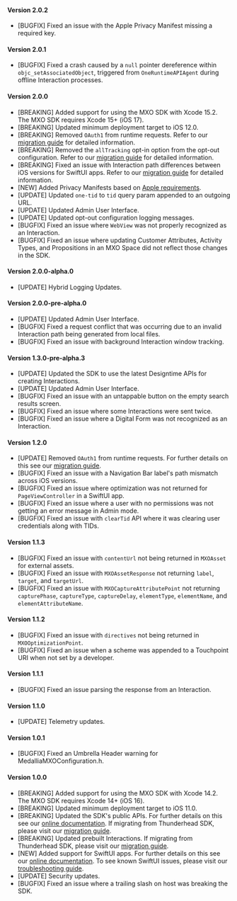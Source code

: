 #### Version 2.0.2
* [BUGFIX] Fixed an issue with the Apple Privacy Manifest missing a required key.

#### Version 2.0.1
* [BUGFIX] Fixed a crash caused by a `null` pointer dereference within `objc_setAssociatedObject`, triggered from `OneRuntimeAPIAgent` during offline Interaction processes.

#### Version 2.0.0
* [BREAKING] Added support for using the MXO SDK with Xcode 15.2. The MXO SDK requires Xcode 15+ (iOS 17).
* [BREAKING] Updated minimum deployment target to iOS 12.0.
* [BREAKING] Removed `OAuth1` from runtime requests. Refer to our [migration guide](https://docs.medallia.com/en/?resourceId=mxo-ios-sdk-migration-v2.0.0) for detailed information.
* [BREAKING] Removed the `allTracking` opt-in option from the opt-out configuration. Refer to our [migration guide](https://docs.medallia.com/en/?resourceId=mxo-ios-sdk-migration-v2.0.0) for detailed information.
* [BREAKING] Fixed an issue with Interaction path differences between iOS versions for SwiftUI apps. Refer to our [migration guide](https://docs.medallia.com/en/?resourceId=mxo-ios-sdk-migration-v2.0.0) for detailed information.
* [NEW] Added Privacy Manifests based on [Apple requirements](https://developer.apple.com/documentation/bundleresources/privacy_manifest_files).
* [UPDATE] Updated `one-tid` to `tid` query param appended to an outgoing URL.
* [UPDATE] Updated Admin User Interface.
* [UPDATE] Updated opt-out configuration logging messages.
* [BUGFIX] Fixed an issue where `WebView` was not properly recognized as an Interaction.
* [BUGFIX] Fixed an issue where updating Customer Attributes, Activity Types, and Propositions in an MXO Space did not reflect those changes in the SDK.

#### Version 2.0.0-alpha.0
* [UPDATE] Hybrid Logging Updates.

#### Version 2.0.0-pre-alpha.0
* [UPDATE] Updated Admin User Interface.
* [BUGFIX] Fixed a request conflict that was occurring due to an invalid Interaction path being generated from local files.
* [BUGFIX] Fixed an issue with background Interaction window tracking.

#### Version 1.3.0-pre-alpha.3
* [UPDATE] Updated the SDK to use the latest Designtime APIs for creating Interactions.
* [UPDATE] Updated Admin User Interface.
* [BUGFIX] Fixed an issue with an untappable button on the empty search results screen.
* [BUGFIX] Fixed an issue where some Interactions were sent twice.
* [BUGFIX] Fixed an issue where a Digital Form was not recognized as an Interaction.

#### Version 1.2.0
* [UPDATE] Removed `OAuth1` from runtime requests. For further details on this see our [migration guide](https://docs.medallia.com/en/?resourceId=mxo-ios-sdk-migration-v1.2.0).
* [BUGFIX] Fixed an issue with a Navigation Bar label's path mismatch across iOS versions.
* [BUGFIX] Fixed an issue where optimization was not returned for `PageViewController` in a SwiftUI app.
* [BUGFIX] Fixed an issue where a user with no permissions was not getting an error message in Admin mode.
* [BUGFIX] Fixed an issue with `clearTid` API where it was clearing user credentials along with TIDs.

#### Version 1.1.3
* [BUGFIX] Fixed an issue with `contentUrl` not being returned in `MXOAsset` for external assets.
* [BUGFIX] Fixed an issue with `MXOAssetResponse` not returning `label`, `target`, and `targetUrl`.
* [BUGFIX] Fixed an issue with `MXOCaptureAttributePoint` not returning `capturePhase`, `captureType`, `captureDelay`, `elementType`, `elementName`, and `elementAttributeName`.

#### Version 1.1.2
* [BUGFIX] Fixed an issue with `directives` not being returned in `MXOOptimizationPoint`.
* [BUGFIX] Fixed an issue when a scheme was appended to a Touchpoint URI when not set by a developer.

#### Version 1.1.1
* [BUGFIX] Fixed an issue parsing the response from an Interaction.

#### Version 1.1.0
* [UPDATE] Telemetry updates.

#### Version 1.0.1
* [BUGFIX] Fixed an Umbrella Header warning for MedalliaMXOConfiguration.h.

#### Version 1.0.0
* [BREAKING] Added support for using the MXO SDK with Xcode 14.2. The MXO SDK requires Xcode 14+ (iOS 16).
* [BREAKING] Updated minimum deployment target to iOS 11.0.
* [BREAKING] Updated the SDK's public APIs. For further details on this see our [online documentation](https://docs.medallia.com/en/?resourceId=mxo-ios-sdk-features). If migrating from Thunderhead SDK, please visit our [migration guide](https://docs.medallia.com/en/?resourceId=mxo-ios-sdk-migration-api).
* [BREAKING] Updated prebuilt Interactions. If migrating from Thunderhead SDK, please visit our [migration guide](https://docs.medallia.com/en/?resourceId=mxo-ios-sdk-migration-prebuilt).
* [NEW] Added support for SwiftUI apps. For further details on this see our [online documentation](https://docs.medallia.com/en/medallia-experience-orchestration/orchestration-for-ios/configure-the-mxo-sdk-for-ios#task-6504--en__SwiftUI_Initialization). To see known SwiftUI issues, please visit our [troubleshooting guide](https://docs.medallia.com/en/?resourceId=mxo-ios-sdk-troubleshooting-swiftui).
* [UPDATE] Security updates.
* [BUGFIX] Fixed an issue where a trailing slash on host was breaking the SDK.

